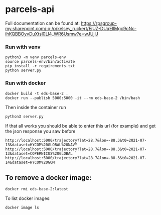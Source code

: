 # parcels-api

Full documentation can be found at: https://rpsgroup-my.sharepoint.com/:o:/p/kelsey_ruckert/EjUZ-DUqEllMgc9oNc-ihKQBBOyvDuXtsl0Ll4_WR6Usmw?e=wJUjlJ

### Run with venv
```
python3 -m venv parcels-env
source parcels-env/bin/activate
pip install -r requirements.txt
python server.py
```
### Run with docker
```
docker build -t eds-base-2 .
docker run --publish 5000:5000 -it --rm eds-base-2 /bin/bash
```
Then inside the container run
```
python3 server.py
```
If that all works you should be able to enter this url (for example) and get the json response you saw before
```
http://localhost:5000/trajectory?lat=28.7&lon=-88.3&t0=2021-07-13&dataset=HYCOM%20GLOBAL%20NAVY
http://localhost:5000/trajectory?lat=28.7&lon=-88.3&t0=2021-07-13&dataset=COPERNICUS%20GLOBAL
http://localhost:5000/trajectory?lat=28.7&lon=-88.3&t0=2021-07-14&dataset=HYCOM%20GOM
```
## To remove a docker image:
```
docker rmi eds-base-2:latest
```
To list docker images:
```
docker image ls
```